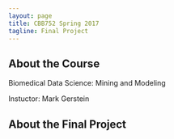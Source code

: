 ```yaml
---
layout: page
title: CBB752 Spring 2017
tagline: Final Project
---
```


<!--- ( include JB/setup ) --->

## About the Course

Biomedical Data Science: Mining and Modeling

Instuctor: Mark Gerstein

## About the Final Project

